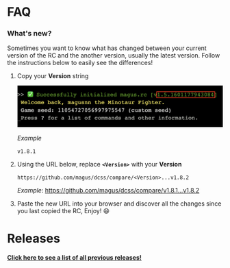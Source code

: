 # FAQ

### What's new?

Sometimes you want to know what has changed between your current version
of the RC and the another version, usually the latest version.
Follow the instructions below to easily see the differences!

1. Copy your **Version** string

    ![Example screenshot highlighting magus.rc version string](https://raw.githubusercontent.com/magus/dcss/master/static/version-string-example.dac80c.png)

    _Example_
    ```
    v1.8.1
    ```

1. Using the URL below, replace **`<Version>`** with your **Version**

    ```
    https://github.com/magus/dcss/compare/<Version>...v1.8.2
    ```
    _Example_: https://github.com/magus/dcss/compare/v1.8.1...v1.8.2

1. Paste the new URL into your browser and discover all the changes since you last copied the RC, Enjoy! 😄


# Releases

**[Click here to see a list of all previous releases!](https://github.com/magus/dcss/releases)**

